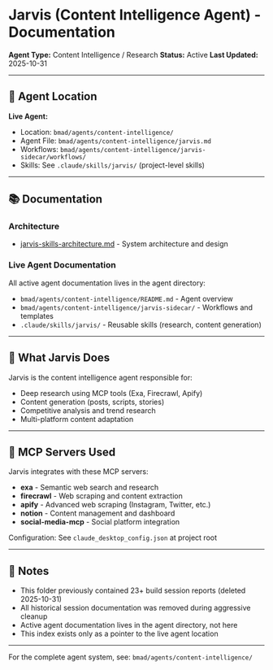 # Jarvis (Content Intelligence Agent) - Documentation

**Agent Type:** Content Intelligence / Research
**Status:** Active
**Last Updated:** 2025-10-31

---

## 📍 Agent Location

**Live Agent:**
- Location: `bmad/agents/content-intelligence/`
- Agent File: `bmad/agents/content-intelligence/jarvis.md`
- Workflows: `bmad/agents/content-intelligence/jarvis-sidecar/workflows/`
- Skills: See `.claude/skills/jarvis/` (project-level skills)

---

## 📚 Documentation

### Architecture

- [jarvis-skills-architecture.md](architecture/jarvis-skills-architecture.md) - System architecture and design

### Live Agent Documentation

All active agent documentation lives in the agent directory:
- `bmad/agents/content-intelligence/README.md` - Agent overview
- `bmad/agents/content-intelligence/jarvis-sidecar/` - Workflows and templates
- `.claude/skills/jarvis/` - Reusable skills (research, content generation)

---

## 🎯 What Jarvis Does

Jarvis is the content intelligence agent responsible for:
- Deep research using MCP tools (Exa, Firecrawl, Apify)
- Content generation (posts, scripts, stories)
- Competitive analysis and trend research
- Multi-platform content adaptation

---

## 🔧 MCP Servers Used

Jarvis integrates with these MCP servers:
- **exa** - Semantic web search and research
- **firecrawl** - Web scraping and content extraction
- **apify** - Advanced web scraping (Instagram, Twitter, etc.)
- **notion** - Content management and dashboard
- **social-media-mcp** - Social platform integration

Configuration: See `claude_desktop_config.json` at project root

---

## 📝 Notes

- This folder previously contained 23+ build session reports (deleted 2025-10-31)
- All historical session documentation was removed during aggressive cleanup
- Active agent documentation lives in the agent directory, not here
- This index exists only as a pointer to the live agent location

---

For the complete agent system, see: `bmad/agents/content-intelligence/`
